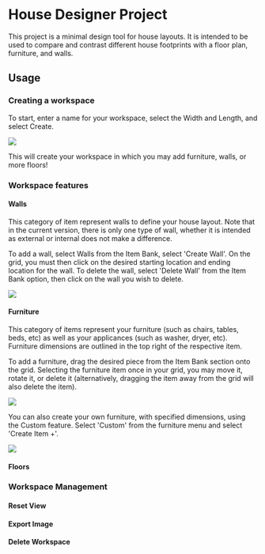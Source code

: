 # House Designer Project

This project is a minimal design tool for house layouts. It is intended to be used to compare and contrast different house footprints with a floor plan, furniture, and walls.

## Usage
### Creating a workspace

To start, enter a name for your workspace, select the Width and Length, and select Create.

![](https://github.com/ImWesMan/projectHouseDesign/create.gif)

This will create your workspace in which you may add furniture, walls, or more floors!

### Workspace features
#### Walls
This category of item represent walls to define your house layout. Note that in the current version, there is only one type of wall, whether it is intended as external or internal does not make a difference.

To add a wall, select Walls from the Item Bank, select 'Create Wall'. On the grid, you must then click on the desired starting location and ending location for the wall. To delete the wall, select 'Delete Wall' from the Item Bank option, then click on the wall you wish to delete.

![](https://github.com/ImWesMan/projectHouseDesign/wall.gif)

#### Furniture
This category of items represent your furniture (such as chairs, tables, beds, etc) as well as your applicances (such as washer, dryer, etc). Furniture dimensions are outlined in the top right of the respective item.

To add a furniture, drag the desired piece from the Item Bank section onto the grid. Selecting the furniture item once in your grid, you may move it, rotate it, or delete it (alternatively, dragging the item away from the grid will also delete the item).

![](https://github.com/ImWesMan/projectHouseDesign/furniture.gif)

You can also create your own furniture, with specified dimensions, using the Custom feature. Select 'Custom' from the furniture menu and select 'Create Item +'.

![](https://github.com/ImWesMan/projectHouseDesign/custom.gif)

#### Floors

### Workspace Management

#### Reset View

#### Export Image

#### Delete Workspace